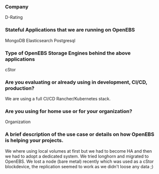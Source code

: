 ### Company
D-Rating

### Stateful Applications that we are running on OpenEBS
MongoDB
Elasticsearch
Postgresql

### Type of OpenEBS Storage Engines behind the above applications
cStor

### Are you evaluating or already using in development, CI/CD, production?
We are using a full CI/CD Rancher/Kubernetes stack.

### Are you using for home use or for your organization?
Organization

### A brief description of the use case or details on how OpenEBS is helping your projects.

We where using local volumes at first but we had to become HA and then we had to adopt a dedicated system. We tried longhorn and migrated to OpenEBS. We lost a node (bare metal) recently which was used as a cStor blockdevice, the replication seemed to work as we didn't loose any data ;)
